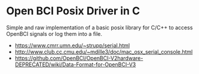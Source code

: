 
# Open BCI Posix Driver in C

Simple and raw implementation of a basic posix library for C/C++ to access OpenBCI signals or log them into a file.

* https://www.cmrr.umn.edu/~strupp/serial.html
* http://www.club.cc.cmu.edu/~mdille3/doc/mac_osx_serial_console.html
* https://github.com/OpenBCI/OpenBCI-V2hardware-DEPRECATED/wiki/Data-Format-for-OpenBCI-V3
